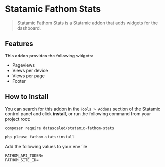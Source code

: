 # Statamic Fathom Stats

> Statamic Fathom Stats is a Statamic addon that adds widgets for the dashboard.

## Features

This addon provides the following widgets:

- Pageviews
- Views per device
- Views per page
- Footer

## How to Install

You can search for this addon in the `Tools > Addons` section of the Statamic control panel and click **install**, or run the following command from your project root:

``` bash
composer require datascaled/statamic-fathom-stats
```

``` bash
php please fathom-stats:install
```

Add the following values to your env file

``` env
FATHOM_API_TOKEN=
FATHOM_SITE_ID=
```
